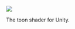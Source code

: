 
![](https://masterexa.github.io/images/portfolio/hts/custom_surface_shader.jpg)

The toon shader for Unity.
